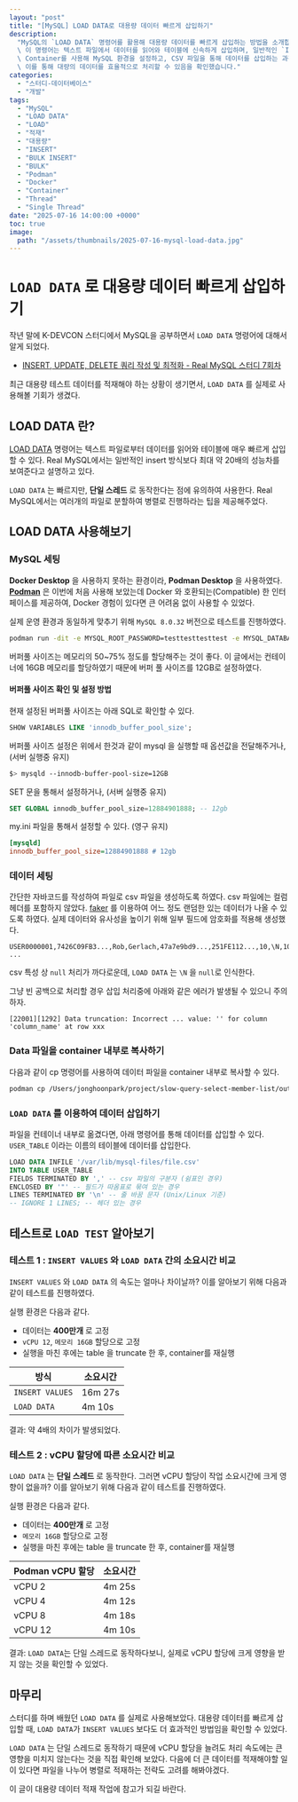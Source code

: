```yaml
---
layout: "post"
title: "[MySQL] LOAD DATA로 대용량 데이터 빠르게 삽입하기"
description:
  "MySQL의 `LOAD DATA` 명령어를 활용해 대용량 데이터를 빠르게 삽입하는 방법을 소개합니다.
  \ 이 명령어는 텍스트 파일에서 데이터를 읽어와 테이블에 신속하게 삽입하며, 일반적인 `INSERT` 방식보다 더 빠른 성능을 제공합니다.
  \ Container를 사용해 MySQL 환경을 설정하고, CSV 파일을 통해 데이터를 삽입하는 과정을 설명합니다.
  \ 이를 통해 대량의 데이터를 효율적으로 처리할 수 있음을 확인했습니다."
categories:
  - "스터디-데이터베이스"
  - "개발"
tags:
  - "MySQL"
  - "LOAD DATA"
  - "LOAD"
  - "적재"
  - "대용량"
  - "INSERT"
  - "BULK INSERT"
  - "BULK"
  - "Podman"
  - "Docker"
  - "Container"
  - "Thread"
  - "Single Thread"
date: "2025-07-16 14:00:00 +0000"
toc: true
image:
  path: "/assets/thumbnails/2025-07-16-mysql-load-data.jpg"
---
```


# `LOAD DATA` 로 대용량 데이터 빠르게 삽입하기

작년 말에 K-DEVCON 스터디에서 MySQL을 공부하면서 `LOAD DATA` 명령어에 대해서 알게 되었다.

- [INSERT, UPDATE, DELETE 쿼리 작성 및 최적화 - Real MySQL 스터디 7회차](https://jonghoonpark.com/2024/12/21/mysql-insert-update-delete-optimize)

최근 대용량 테스트 데이터를 적재해야 하는 상황이 생기면서, `LOAD DATA` 를 실제로 사용해볼 기회가 생겼다.

## LOAD DATA 란?

[LOAD DATA](https://dev.mysql.com/doc/refman/8.4/en/load-data.html) 명령어는 텍스트 파일로부터 데이터를 읽어와 테이블에 매우 빠르게 삽입할 수 있다. Real MySQL에서는 일반적인 insert 방식보다 최대 약 20배의 성능차를 보여준다고 설명하고 있다.

`LOAD DATA` 는 빠르지만, **단일 스레드** 로 동작한다는 점에 유의하여 사용한다. Real MySQL에서는 여러개의 파일로 분할하여 병렬로 진행하라는 팁을 제공해주었다.

## LOAD DATA 사용해보기

### MySQL 세팅

**Docker Desktop** 을 사용하지 못하는 환경이라, **Podman Desktop** 을 사용하였다. [**Podman**](https://podman.io/) 은 이번에 처음 사용해 보았는데 Docker 와 호환되는(Compatible) 한 인터페이스를 제공하여, Docker 경험이 있다면 큰 어려움 없이 사용할 수 있었다.

실제 운영 환경과 동일하게 맞추기 위해 `MySQL 8.0.32` 버전으로 테스트를 진행하였다.

```sh
podman run -dit -e MYSQL_ROOT_PASSWORD=testtesttesttest -e MYSQL_DATABASE=test -p 3306:3306  --name local-mysql mysql:8.0.32 --innodb-buffer-pool-size=12GB
```

버퍼풀 사이즈는 메모리의 50~75% 정도를 할당해주는 것이 좋다. 이 글에서는 컨테이너에 16GB 메모리를 할당하였기 때문에 버퍼 풀 사이즈를 12GB로 설정하였다.

#### 버퍼풀 사이즈 확인 및 설정 방법

현재 설정된 버퍼풀 사이즈는 아래 SQL로 확인할 수 있다.

```sql
SHOW VARIABLES LIKE 'innodb_buffer_pool_size';
```

버퍼풀 사이즈 설정은 위에서 한것과 같이 mysql 을 실행할 때 옵션값을 전달해주거나, (서버 실행중 유지)

```sh
$> mysqld --innodb-buffer-pool-size=12GB
```

SET 문을 통해서 설정하거나, (서버 실행중 유지)

```sql
SET GLOBAL innodb_buffer_pool_size=12884901888; -- 12gb
```

my.ini 파일을 통해서 설정할 수 있다. (영구 유지)

```ini
[mysqld]
innodb_buffer_pool_size=12884901888 # 12gb
```

### 데이터 세팅

간단한 자바코드를 작성하여 파일로 csv 파일을 생성하도록 하였다. csv 파일에는 컬럼 헤더를 포함하지 않았다. [faker](https://github.com/DiUS/java-faker) 를 이용하여 어느 정도 랜덤한 있는 데이터가 나올 수 있도록 하였다. 실제 데이터와 유사성을 높이기 위해 일부 필드에 암호화를 적용해 생성했다.

```
USER0000001,7426C09FB3...,Rob,Gerlach,47a7e9bd9...,251FE112...,10,\N,10,\N,\N,N,0,40,...
...
```

csv 특성 상 `null` 처리가 까다로운데, `LOAD DATA` 는 `\N` 을 `null`로 인식한다.

그냥 빈 공백으로 처리할 경우 삽입 처리중에 아래와 같은 에러가 발생될 수 있으니 주의하자.

```
[22001][1292] Data truncation: Incorrect ... value: '' for column 'column_name' at row xxx
```

### Data 파일을 container 내부로 복사하기

다음과 같이 cp 명령어를 사용하여 데이터 파일을 container 내부로 복사할 수 있다.

```sh
podman cp /Users/jonghoonpark/project/slow-query-select-member-list/output.csv local-mysql:/var/lib/mysql-files/file.csv
```

### `LOAD DATA` 를 이용하여 데이터 삽입하기

파일을 컨테이너 내부로 옮겼다면, 아래 명령어를 통해 데이터를 삽입할 수 있다. `USER_TABLE` 이라는 이름의 테이블에 데이터를 삽입한다.

```sql
LOAD DATA INFILE '/var/lib/mysql-files/file.csv'
INTO TABLE USER_TABLE
FIELDS TERMINATED BY ',' -- csv 파일의 구분자 (쉼표인 경우)
ENCLOSED BY '"' -- 필드가 따옴표로 묶여 있는 경우
LINES TERMINATED BY '\n' -- 줄 바꿈 문자 (Unix/Linux 기준)
-- IGNORE 1 LINES; -- 헤더 있는 경우
```

## 테스트로 `LOAD TEST` 알아보기

### 테스트 1 : `INSERT VALUES` 와 `LOAD DATA` 간의 소요시간 비교

`INSERT VALUES` 와 `LOAD DATA` 의 속도는 얼마나 차이날까? 이를 알아보기 위해 다음과 같이 테스트를 진행하였다.

실행 환경은 다음과 같다.

- 데이터는 **400만개** 로 고정
- `vCPU 12`, `메모리 16GB` 할당으로 고정
- 실행을 마친 후에는 table 을 truncate 한 후, container를 재실행

| 방식            | 소요시간 |
| --------------- | -------- |
| `INSERT VALUES` | 16m 27s  |
| `LOAD DATA`     | 4m 10s   |

결과: 약 4배의 차이가 발생되었다.

### 테스트 2 : vCPU 할당에 따른 소요시간 비교

`LOAD DATA` 는 **단일 스레드** 로 동작한다. 그러면 vCPU 할당이 작업 소요시간에 크게 영향이 없을까? 이를 알아보기 위해 다음과 같이 테스트를 진행하였다.

실행 환경은 다음과 같다.

- 데이터는 **400만개** 로 고정
- `메모리 16GB` 할당으로 고정
- 실행을 마친 후에는 table 을 truncate 한 후, container를 재실행

| Podman vCPU 할당 | 소요시간 |
| ---------------- | -------- |
| vCPU 2           | 4m 25s   |
| vCPU 4           | 4m 12s   |
| vCPU 8           | 4m 18s   |
| vCPU 12          | 4m 10s   |

결과: `LOAD DATA`는 단일 스레드로 동작하다보니, 실제로 vCPU 할당에 크게 영향을 받지 않는 것을 확인할 수 있었다.

## 마무리

스터디를 하며 배웠던 `LOAD DATA` 를 실제로 사용해보았다.
대용량 데이터를 빠르게 삽입할 때, `LOAD DATA`가 `INSERT VALUES` 보다도 더 효과적인 방법임을 확인할 수 있었다.

`LOAD DATA` 는 단일 스레드로 동작하기 때문에 vCPU 할당을 늘려도 처리 속도에는 큰 영향을 미치지 않는다는 것을 직접 확인해 보았다. 다음에 더 큰 데이터를 적재해야할 일이 있다면 파일을 나누어 병렬로 적재하는 전략도 고려를 해봐야겠다.

이 글이 대용량 데이터 적재 작업에 참고가 되길 바란다.
